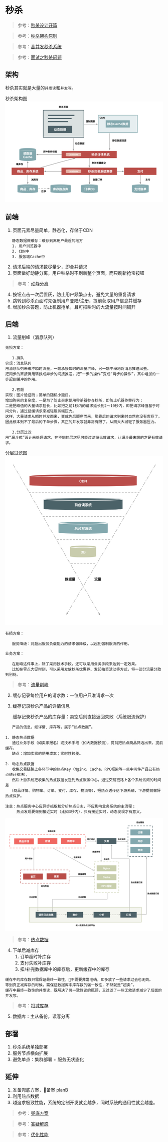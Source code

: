 # 秒杀

> 参考：[秒杀设计开篇](https://time.geekbang.org/column/article/40153)

> 参考：[秒杀架构原则](https://time.geekbang.org/column/article/40726)

> 参考：[高并发秒杀系统](https://blog.csdn.net/CSDN_Terence/article/details/77744042)

> 参考：[面试之秒杀问题](http://www.voidcn.com/article/p-dkhmifwx-co.html)


## 架构
秒杀其实就是大量的`并发读`和`并发写`。

秒杀架构图
![](resources/秒杀架构图.jpg)


## 前端
1. 页面元素尽量简单，静态化，存储于CDN
```
   静态数据做缓存：缓存到离用户最近的地方
   1. 用户浏览器中
   2. CDN中
   3. 服务端Cache中
```
2. 请求后端的请求数尽量少，即合并请求
3. 页面做好动静分离，用户秒杀时不刷新整个页面，而只刷新抢宝按钮
> 参考：[动静分离](https://time.geekbang.org/column/article/40727)
4. 按钮点击一次后置灰，防止用户频繁点击，避免大量的重复请求
5. 跳转到秒杀页面时先强制用户登陆/注册，提前获取用户信息并缓存
6. 增加秒杀答题，防止机器抢单，且可把瞬时的大流量按时间铺开


## 后端
1. 流量削峰（消息队列）
```
无损方案：

   1.排队
实现：消息队列
用消息队列来缓冲瞬时流量，一端承接瞬时的流量洪峰，另一端平滑地将消息推送出去。
把同步的直接调用转换成异步的间接推送，把“一步的操作”变成“两步的操作”，其中增加的一步起到缓冲的作用。

   2.答题
实现：图片验证码；简单的随机小题目。
增加购买的复杂度，一是为了防止买家使用秒杀器参与秒杀，即防止机器作弊行为；
二是把峰值的大量请求拉长，比如把之前1秒内的请求延长到2～10秒内，即把请求峰值基于时间分片，通过延缓请求来减轻服务端压力。
这样，大量请求从瞬时并发而来，变成先后顺序而来，那靠后的请求到来时自然也没有库存了，
因此根本到不了最后的下单步骤，真正的并发写就非常有限了，从而大大减轻了服务器压力。

   3.分层过滤
用“漏斗式”设计来处理请求，在不同的层次尽可能过滤掉无效请求，让漏斗最末端的才是有效请求。
```
分层过滤图
![](resources/分层过滤.jpg)

```
有损方案：

   服务降级：对超出服务负载能力的请求做降级，以起到强制限流的作用。   
```

```
业务方案：

   在削峰这件事上，除了采用技术手段，还可以采用业务手段来达到一定效果。
   比如在零点大促时刻，可以采用发放秒杀优惠券、发起抽奖活动等方式，将一部分流量分散到别处。
```

> 参考：[流量削峰](https://time.geekbang.org/column/article/40736)

2. 缓存记录每位用户的请求数：一位用户只准请求一次

3. 缓存记录秒杀产品的详情信息
   
   缓存记录秒杀产品的库存量：卖空后则直接返回失败（系统限流保护）
```
   产品的信息，如详情、库存等，属于“热点数据”。

1. 静态热点数据
   通过业务手段（如卖家报名）或技术手段（如大数据预测），提前把热点商品筛选出来，提前缓存。
   缺点：增加卖家的使用成本；实时性较差。

2. 动态热点数据
   收集交易链路上各环节中的热点Key（Nginx，Cache，RPC框架等一些中间件产品已有热点统计模块），
   然后上游系统把收集的热点数据发送到热点服务中心，通过交易链路上各个系统访问的时间差
  （商品详情、购物车、订单、支付、库存、物流等），把热点透传给下游系统，下游提前做好热点保护。

注意：热点服务中心应异步抓取和分析热点日志，不应影响业务系统的主流程；
     热点发现要做到接近实时（比如3秒内），只有接近实时，动态发现才有意义。

```
![](resources/热点数据.jpg)

> 参考：[热点数据](https://time.geekbang.org/column/article/40729)

4. 下单后减库存
   1. 订单超时补库存
   2. 支付失败补库存
   3. 扣/补完数据库中的库存后，更新缓存中的库存
```   
缓存中的库存数只需保证最终一致性，不需要非常准确，即多放了一些请求过去也无妨。
等到真正减库存的时候，需保证数据库中库存数的强一致性，不然就是“超卖”。
缓存中最终一致性的并发读，既解决了强一致性读的瓶颈，又过滤了一些无效请求减少了后面的并发写。
```

> 参考：[扣减库存](https://time.geekbang.org/column/article/40743)

5. 数据库：主从备份，读写分离

## 部署
1. 秒杀系统单独部署
2. 服务节点横向扩展
3. 避免单点：集群部署 + 服务无状态化

## 延伸
1. 准备兜底方案，备案 planB
2. 利用热点数据
3. 越追求极致性能，系统的定制开发就会越多，同时系统的通用性就会越差。

> 参考：[兜底方案](https://time.geekbang.org/column/article/40744)

> 参考：[答疑解惑](https://time.geekbang.org/column/article/68247)

> 参考：[优化性能](https://time.geekbang.org/column/article/40742)

